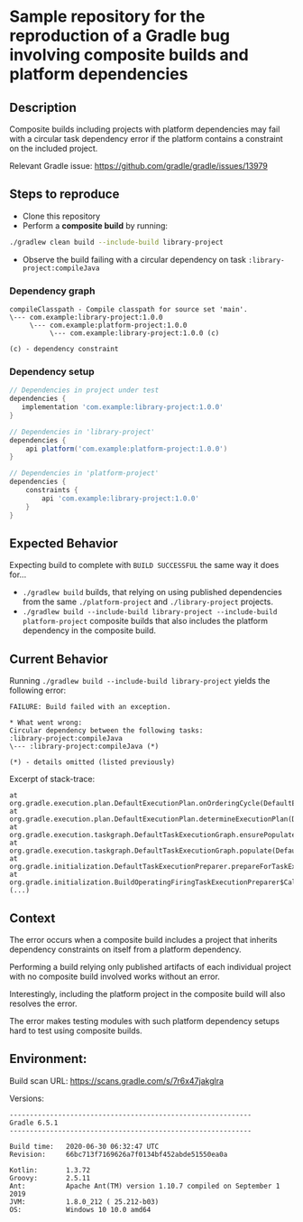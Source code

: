 # Sample repository for the reproduction of a Gradle bug involving composite builds and platform dependencies

## Description

Composite builds including projects with platform dependencies may fail with a circular task dependency error if the platform contains a constraint on the included project.

Relevant Gradle issue: https://github.com/gradle/gradle/issues/13979

## Steps to reproduce

* Clone this repository
* Perform a **composite build** by running:

```bash
./gradlew clean build --include-build library-project
```

* Observe the build failing with a circular dependency on task `:library-project:compileJava`

### Dependency graph

```
compileClasspath - Compile classpath for source set 'main'.
\--- com.example:library-project:1.0.0
     \--- com.example:platform-project:1.0.0
          \--- com.example:library-project:1.0.0 (c)

(c) - dependency constraint
```

### Dependency setup

```gradle
// Dependencies in project under test
dependencies {
   implementation 'com.example:library-project:1.0.0'
}

// Dependencies in 'library-project'
dependencies {
    api platform('com.example:platform-project:1.0.0')
}

// Dependencies in 'platform-project'
dependencies {
    constraints {
		api 'com.example:library-project:1.0.0'
    }
}
```


## Expected Behavior

Expecting build to complete with `BUILD SUCCESSFUL` the same way it does for...

* `./gradlew build` builds, that relying on using published dependencies from the same `./platform-project` and `./library-project` projects.
* `./gradlew build --include-build library-project --include-build platform-project` composite builds that also includes the platform dependency in the composite build.

## Current Behavior

Running `./gradlew build --include-build library-project` yields the following error:

```
FAILURE: Build failed with an exception.

* What went wrong:
Circular dependency between the following tasks:
:library-project:compileJava
\--- :library-project:compileJava (*)

(*) - details omitted (listed previously)
```

Excerpt of stack-trace:

```
at org.gradle.execution.plan.DefaultExecutionPlan.onOrderingCycle(DefaultExecutionPlan.java:464)
at org.gradle.execution.plan.DefaultExecutionPlan.determineExecutionPlan(DefaultExecutionPlan.java:294)
at org.gradle.execution.taskgraph.DefaultTaskExecutionGraph.ensurePopulated(DefaultTaskExecutionGraph.java:311)
at org.gradle.execution.taskgraph.DefaultTaskExecutionGraph.populate(DefaultTaskExecutionGraph.java:158)
at org.gradle.initialization.DefaultTaskExecutionPreparer.prepareForTaskExecution(DefaultTaskExecutionPreparer.java:41)
at org.gradle.initialization.BuildOperatingFiringTaskExecutionPreparer$CalculateTaskGraph.populateTaskGraph(BuildOperatingFiringTaskExecutionPreparer.java:117)
(...)
```

## Context

The error occurs when a composite build includes a project that inherits dependency constraints on itself from a platform dependency.

Performing a build relying only published artifacts of each individual project with no composite build involved works without an error.

Interestingly, including the platform project in the composite build will also resolves the error.

The error makes testing modules with such platform dependency setups hard to test using composite builds.

## Environment:

Build scan URL: https://scans.gradle.com/s/7r6x47jakglra

Versions:

```
------------------------------------------------------------
Gradle 6.5.1
------------------------------------------------------------

Build time:   2020-06-30 06:32:47 UTC
Revision:     66bc713f7169626a7f0134bf452abde51550ea0a

Kotlin:       1.3.72
Groovy:       2.5.11
Ant:          Apache Ant(TM) version 1.10.7 compiled on September 1 2019
JVM:          1.8.0_212 ( 25.212-b03)
OS:           Windows 10 10.0 amd64
```
